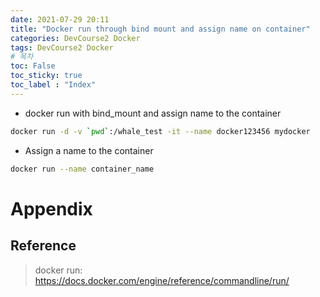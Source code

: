 ```yaml
---
date: 2021-07-29 20:11
title: "Docker run through bind mount and assign name on container"
categories: DevCourse2 Docker
tags: DevCourse2 Docker
# 목차
toc: False  
toc_sticky: true 
toc_label : "Index"
---
```

- docker run with bind_mount and assign name to the container
```sh
docker run -d -v `pwd`:/whale_test -it --name docker123456 mydocker
```

- Assign a name to the container
```sh
docker run --name container_name
```



# Appendix
## Reference
> docker run: <https://docs.docker.com/engine/reference/commandline/run/>